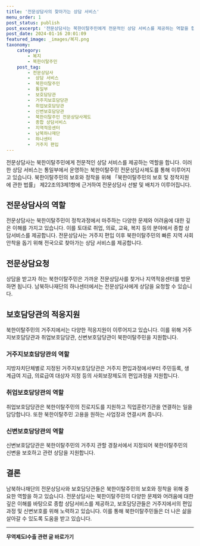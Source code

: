 ```yaml
---
title: '전문상담사의 찾아가는 상담 서비스'
menu_order: 1
post_status: publish
post_excerpt: '전문상담사는 북한이탈주민에게 전문적인 상담 서비스를 제공하는 역할을 합니다. 이러한 상담 서비스는 통일부에서 운영하는 북한이탈주민 전문상담사제도를 통해 이루어지고 있습니다. 북한이탈주민의 보호와 정착을 위해  북한이탈주민의 보호 및 정착지원에 관한 법률  제22조의3제1항에 근거하여 전문상담사 선발 및 배치가 이루어집니다.'
post_date: 2024-01-16 20:01:09
featured_image: _images/복지.png
taxonomy:
    category:
        - 복지
        - 북한이탈주민
    post_tag:
        - 전문상담사
        -  상담 서비스
        -  북한이탈주민
        -  통일부
        -  보호담당관
        -  거주지보호담당관
        -  취업보호담당관
        -  신변보호담당관
        -  북한이탈주민 전문상담사제도
        -  종합 상담서비스
        -  지역적응센터
        -  남북하나재단
        -  하나센터
        -  거주지 편입
---
```



전문상담사는 북한이탈주민에게 전문적인 상담 서비스를 제공하는 역할을 합니다. 이러한 상담 서비스는 통일부에서 운영하는 북한이탈주민 전문상담사제도를 통해 이루어지고 있습니다. 북한이탈주민의 보호와 정착을 위해 「북한이탈주민의 보호 및 정착지원에 관한 법률」 제22조의3제1항에 근거하여 전문상담사 선발 및 배치가 이루어집니다.

## 전문상담사의 역할

전문상담사는 북한이탈주민이 정착과정에서 마주하는 다양한 문제와 어려움에 대한 깊은 이해를 가지고 있습니다. 이를 토대로 취업, 의료, 교육, 복지 등의 분야에서 종합 상담서비스를 제공합니다. 전문상담사는 거주지 편입 이후 북한이탈주민의 빠른 지역 사회 안착을 돕기 위해 전국으로 찾아가는 상담 서비스를 제공합니다.

## 전문상담요청

상담을 받고자 하는 북한이탈주민은 가까운 전문상담사를 찾거나 지역적응센터를 방문하면 됩니다. 남북하나재단의 하나센터에서는 전문상담사에게 상담을 요청할 수 있습니다.

## 보호담당관의 적응지원 

북한이탈주민의 거주지에서는 다양한 적응지원이 이루어지고 있습니다. 이를 위해 거주지보호담당관과 취업보호담당관, 신변보호담당관이 북한이탈주민을 지원합니다.

### 거주지보호담당관의 역할

지방자치단체별로 지정된 거주지보호담당관은 거주지 편입과정에서부터 주민등록, 생계급여 지급, 의료급여 대상자 지정 등의 사회보장제도의 편입과정을 지원합니다.

### 취업보호담당관의 역할

취업보호담당관은 북한이탈주민의 진로지도를 지원하고 직업훈련기관을 연결하는 일을 담당합니다. 또한 북한이탈주민 고용을 원하는 사업장과 연결시켜 줍니다.

### 신변보호담당관의 역할

신변보호담당관은 북한이탈주민의 거주지 관할 경찰서에서 지정되어 북한이탈주민의 신변을 보호하고 관련 상담을 지원합니다.

## 결론

남북하나재단의 전문상담사와 보호담당관들은 북한이탈주민의 보호와 정착을 위해 중요한 역할을 하고 있습니다. 전문상담사는 북한이탈주민의 다양한 문제와 어려움에 대한 깊은 이해를 바탕으로 종합 상담서비스를 제공하고, 보호담당관들은 거주지에서의 편입과정 및 신변보호를 위해 노력하고 있습니다. 이를 통해 북한이탈주민들은 더 나은 삶을 살아갈 수 있도록 도움을 받고 있습니다. 

[주거지원-주거지원-거주지 신변보호]: <https://example.com>
[취업지원-취업지원-취업보호]: <https://example.com>
[북한이탈주민정책-정착지원제도-거주지보호제도]: <https://example.com>
<!-- wp:separator -->
<hr class="wp-block-separator has-alpha-channel-opacity"/>
<!-- /wp:separator -->

<!-- wp:group {"backgroundColor":"base","layout":{"type":"constrained"}} -->
<div class="wp-block-group has-base-background-color has-background"><!-- wp:paragraph {"align":"center","fontSize":"medium"} -->
<p class="has-text-align-center has-large-font-size"><strong>무역제도Ⅰ수출 관련 글 바로가기</strong></p>
<!-- /wp:paragraph -->


<!-- wp:latest-posts
{"categories":[{"id":14332,"count":19,"description":"","link":"https://uknowlaw.com/category/%eb%ac%b4%ec%97%ad%ec%a0%9c%eb%8f%84%e2%85%b0%ec%88%98%ec%b6%9c/","name":"무역제도Ⅰ수출","slug":"무역제도Ⅰ수출","taxonomy":"category","parent":0,"meta":[],"_links":{"self":[{"href":"https://uknowlaw.com/wp-json/wp/v2/categories/14332"}],"collection":[{"href":"https://uknowlaw.com/wp-json/wp/v2/categories"}],"about":[{"href":"https://uknowlaw.com/wp-json/wp/v2/taxonomies/category"}],"wp:post_type":[{"href":"https://uknowlaw.com/wp-json/wp/v2/posts?categories=14332"}],"curies":[{"name":"wp","href":"https://api.w.org/{rel}","templated":true}]}}],"postsToShow":100,"excerptLength":28,"postLayout":"grid","columns":2,"featuredImageAlign":"left","featuredImageSizeSlug":"large","fontSize":"small"} /--></div>
<!-- /wp:group -->